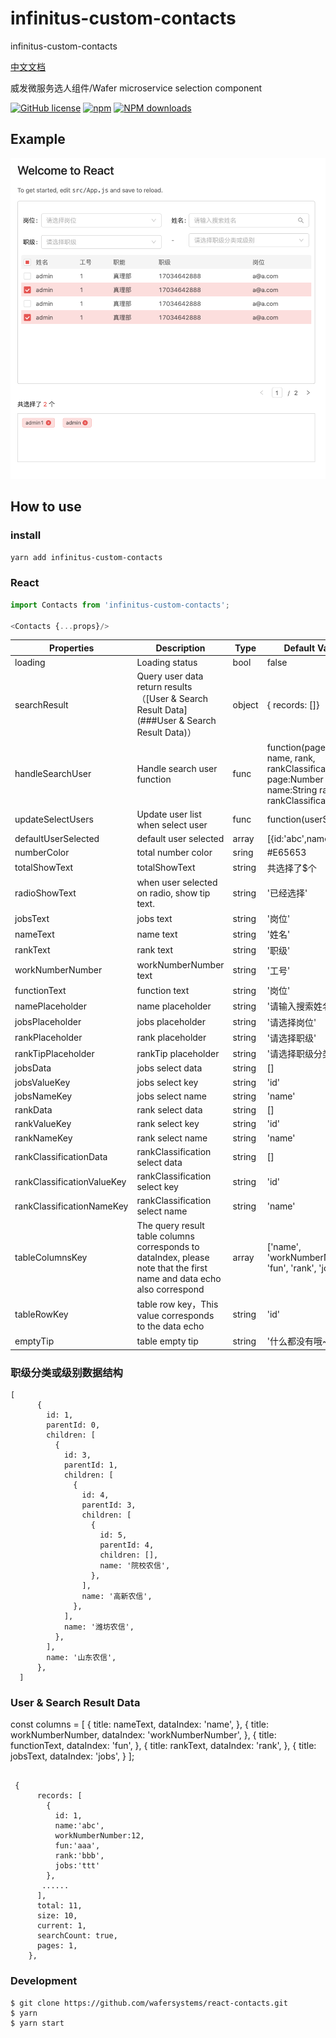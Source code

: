 # infinitus-custom-contacts
infinitus-custom-contacts

[中文文档](https://github.com/vkingw/custom-contacts/blob/master/README_zh.md)

威发微服务选人组件/Wafer microservice selection component

[![GitHub license](https://img.shields.io/badge/license-MIT-blue.svg)](https://github.com/vkingw/custom-contacts)
[![npm](https://img.shields.io/npm/v/react-contacts.svg)](https://www.npmjs.com/package/infinitus-custom-contacts)
[![NPM downloads](https://img.shields.io/npm/dm/react-contacts.svg)](https://www.npmjs.com/package/infinitus-custom-contacts)

## Example

![Example](./example.png)

## How to use

### install

`yarn add infinitus-custom-contacts`

### React 

```js
import Contacts from 'infinitus-custom-contacts';

<Contacts {...props}/>

```

Properties  | Description | Type | Default Values
------------- | ------------- | --------------| ------------- 
loading | Loading status | bool | false
searchResult | Query user data return results （[User & Search Result Data](###User & Search Result Data)） | object | { records: []}
handleSearchUser | Handle search user function | func | function(page, jobs, name, rank, rankClassification), page:Number  jobs:obj  name:String rank:obj rankClassification:obj
updateSelectUsers | Update user list when select user | func | function(userSelected)
defaultUserSelected   | default user selected | array | [{id:'abc',name:'CCC'}] 
numberColor   | total number color | sring | #E65653
totalShowText   | totalShowText | string | 共选择了$个
radioShowText   | when user selected on radio, show tip text. | string | '已经选择' 
jobsText   | jobs text | string | '岗位' 
nameText   | name text | string | '姓名' 
rankText   | rank text | string | '职级' 
workNumberNumber   | workNumberNumber text | string | '工号' 
functionText   | function text | string | '岗位' 
namePlaceholder   | name placeholder | string | '请输入搜索姓名' 
jobsPlaceholder   | jobs placeholder | string | '请选择岗位' 
rankPlaceholder   | rank placeholder | string | '请选择职级' 
rankTipPlaceholder   | rankTip placeholder | string | '请选择职级分类或级别' 
jobsData   | jobs select data | string | [] 
jobsValueKey   | jobs select key  | string | 'id' 
jobsNameKey   | jobs select name | string | 'name' 
rankData   | rank select  data | string | [] 
rankValueKey   | rank select key  | string | 'id' 
rankNameKey   | rank select name | string | 'name' 
rankClassificationData   | rankClassification select data | string | [] 
rankClassificationValueKey   | rankClassification select key | string | 'id' 
rankClassificationNameKey   | rankClassification select name | string | 'name'  
tableColumnsKey   | The query result table columns corresponds to dataIndex, please note that the first name and data echo also correspond | array |  ['name', 'workNumberNumber', 'fun', 'rank', 'jobs'],
tableRowKey   | table row key，This value corresponds to the data echo| string | 'id' 
emptyTip   | table empty tip | string | '什么都没有哦~'

### 职级分类或级别数据结构

````
[
      {
        id: 1,
        parentId: 0,
        children: [
          {
            id: 3,
            parentId: 1,
            children: [
              {
                id: 4,
                parentId: 3,
                children: [
                  {
                    id: 5,
                    parentId: 4,
                    children: [],
                    name: '院校农信',
                  },
                ],
                name: '高新农信',
              },
            ],
            name: '潍坊农信',
          },
        ],
        name: '山东农信',
      },
  ]
````

### User & Search Result Data

  const columns = [
    {
      title: nameText,
      dataIndex: 'name',
    },
    {
      title: workNumberNumber,
      dataIndex: 'workNumberNumber',
    },
    {
      title: functionText,
      dataIndex: 'fun',
    },
    {
      title: rankText,
      dataIndex: 'rank',
    }, {
      title: jobsText,
      dataIndex: 'jobs',
    }
  ];

```

 {
      records: [
        {
          id: 1,
          name:'abc',
          workNumberNumber:12,
          fun:'aaa',
          rank:'bbb',
          jobs:'ttt' 
        },
	   ......
      ],
      total: 11,
      size: 10,
      current: 1,
      searchCount: true,
      pages: 1,
    },

```

### Development

````
$ git clone https://github.com/wafersystems/react-contacts.git
$ yarn
$ yarn start

````
